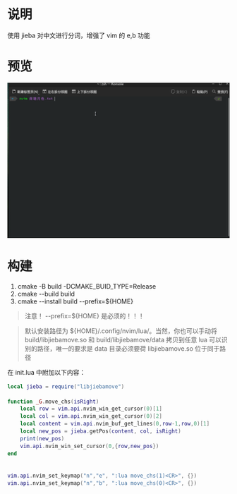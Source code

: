 # 说明

使用 jieba 对中文进行分词，增强了 vim 的 e,b 功能

# 预览

![荷塘月色](./screenshot/荷塘月色.gif)

# 构建

1. cmake -B build -DCMAKE_BUID_TYPE=Release
2. cmake --build build
3. cmake --install build --prefix=${HOME}

> 注意！ --prefix=${HOME} 是必须的！！！

> 默认安装路径为 ${HOME}/.config/nvim/lua/。当然，你也可以手动将 build/libjiebamove.so 和
> build/libjiebamove/data 拷贝到任意 lua 可以识别的路径，唯一的要求是 data 目录必须要荷
> libjiebamove.so 位于同于路径

在 init.lua 中附加以下内容：

```lua
local jieba = require("libjiebamove")

function _G.move_chs(isRight)
    local row = vim.api.nvim_win_get_cursor(0)[1]
    local col = vim.api.nvim_win_get_cursor(0)[2]
    local content = vim.api.nvim_buf_get_lines(0,row-1,row,0)[1]
    local new_pos = jieba.getPos(content, col, isRight)
    print(new_pos)
    vim.api.nvim_win_set_cursor(0,{row,new_pos})
end


vim.api.nvim_set_keymap("n","e", ":lua move_chs(1)<CR>", {})
vim.api.nvim_set_keymap("n","b", ":lua move_chs(0)<CR>", {})
```


